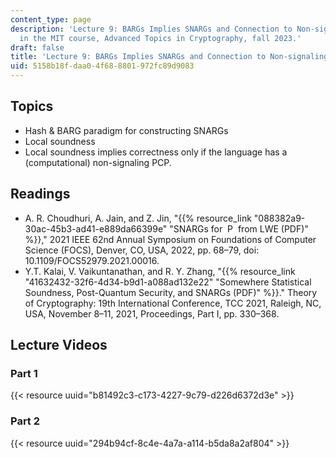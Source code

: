 ```yaml
---
content_type: page
description: 'Lecture 9: BARGs Implies SNARGs and Connection to Non-signaling PCPs
  in the MIT course, Advanced Topics in Cryptography, fall 2023.'
draft: false
title: 'Lecture 9: BARGs Implies SNARGs and Connection to Non-signaling PCPs'
uid: 5158b18f-daa0-4f68-8801-972fc89d9083
---
```

## Topics

- Hash & BARG paradigm for constructing SNARGs
- Local soundness
- Local soundness implies correctness only if the language has a (computational) non-signaling PCP.

## Readings

- A. R. Choudhuri, A. Jain, and Z. Jin, "{{% resource_link "088382a9-30ac-45b3-ad41-e889da66399e" "SNARGs for  P  from LWE (PDF)" %}}," 2021 IEEE 62nd Annual Symposium on Foundations of Computer Science (FOCS), Denver, CO, USA, 2022, pp. 68–79, doi: 10.1109/FOCS52979.2021.00016.
- Y.T. Kalai, V. Vaikuntanathan, and R. Y. Zhang, "{{% resource_link "41632432-32f6-4d34-b9d1-a088ad132e22" "Somewhere Statistical Soundness, Post-Quantum Security, and SNARGs (PDF)" %}}." Theory of Cryptography: 19th International Conference, TCC 2021, Raleigh, NC, USA, November 8–11, 2021, Proceedings, Part I, pp. 330–368.

## Lecture Videos

### Part 1

{{< resource uuid="b81492c3-c173-4227-9c79-d226d6372d3e" >}}

### Part 2

{{< resource uuid="294b94cf-8c4e-4a7a-a114-b5da8a2af804" >}}